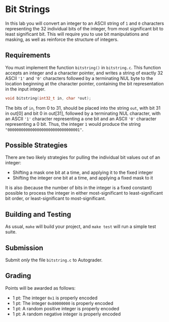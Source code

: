Bit Strings
===

In this lab you will convert an integer to an ASCII string of `1` and
`0` characters representing the 32 individual bits of the integer, from
most significant bit to least significant bit.  This will require you to
use bit manipulations and masking, as well as reinforce the structure of
integers.

Requirements
---

You must implement the function `bitstring()` in `bitstring.c`.  This
function accepts an integer and a character pointer, and writes a string
of exactly 32 ASCII `'1'` and `'0'` characters followed by a terminating
NUL byte to the location beginning at the character pointer, containing
the bit representation in the input integer.

```c
void bitstring(int32_t in, char *out);
```

The bits of `in`, from 0 to 31, should be placed into the string `out`,
with bit 31 in out[0] and bit 0 in out[31], followed by a terminating
NUL character, with an ASCII `'1'` character representing a one bit and
an ASCII `'0'` character representing a 0 bit.  Thus, the integer `1`
would produce the string `"00000000000000000000000000000001"`.

Possible Strategies
---

There are two likely strategies for pulling the individual bit values
out of an integer:

 * Shifting a mask one bit at a time, and applying it to the fixed integer
 * Shifting the integer one bit at a time, and applying a fixed mask to it

It is also (because the number of bits in the integer is a fixed
constant) possible to process the integer in either most-significant to
least-significant bit order, or least-significant to most-significant.

Building and Testing
---

As usual, `make` will build your project, and `make test` will run a
simple test suite.

Submission
---

Submit _only_ the file `bitstring.c` to Autograder.

Grading
---

Points will be awarded as follows:

 * 1 pt: The integer `0x1` is properly encoded
 * 1 pt: The integer `0x80000000` is properly encoded
 * 1 pt: A random positive integer is properly encoded
 * 1 pt: A random negative integer is properly encoded
